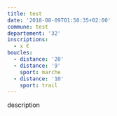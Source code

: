 ```yaml
---
title: test
date: '2018-08-09T01:50:35+02:00'
commune: test
departement: '32'
inscriptions:
  - x €
boucles:
  - distance: '20'
  - distance: '9'
    sport: marche
  - distance: '10'
    sport: trail
---
```

description
